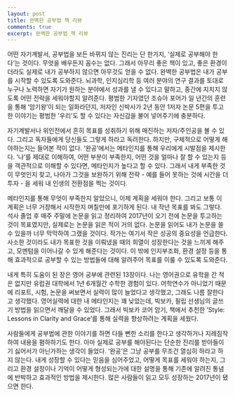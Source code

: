 ```yaml
---
layout: post
title: 완벽한 공부법 책 리뷰
comments: true
excerpt: 완벽한 공부법 책 리뷰
---
```

어떤 자기계발서, 공부법을 보든 바뀌지 않는 진리는 단 한가지, ‘실제로 공부해야 한다’는 것이다. 무엇을 배우든지 꼼수는 없다. 그래서 아무리 좋은 책이 있고, 좋은 환경이더라도 실제로 내가 공부하지 않으면 아무것도 얻을 수 없다. 완벽한 공부법은 내가 공부를 시작할 수 있도록 도와준다. 뇌과학, 인지심리학 등 여러 분야의 연구 결과를 토대로 누구나 노력하면 자기가 원하는 분야에서 성과를 낼 수 있다고 말하고, 중간에 지치지 않도록 어떤 전략을 세워야할지 알려준다. 평범한 기자였던 조슈아 포어가 일 년간의 훈련을 통해 ‘암기왕’이 되는 일화라던지, 저자인 신박사가 2년 동안 1저자 논문 5편을 투고한 이야기는 평범한 '우리'도 할 수 있다는 자신감을 불어 넣어주기에 충분하다.

자기계발서나 위인전에서 흔히 목표를 성취하기 위해 매진하는 저자/주인공을 볼 수 있다. 그리고 독자들에게 당신들도 그렇게 하라고 독려한다. 하지만, 구체적으로 어떻게 해야하는지는 들어본 적이 없다. ‘완공’에서는 메타인지를 통해 우리에게 시발점을 제시한다. ‘나’를 제대로 이해하여, 어떤 부분이 부족한지, 어떤 것을 얼마나 잘 할 수 있는지 등을 객관적으로 이해할 수 있다면, 메타인지가 높다고 할 수 있다. 그래서 내게 부족한 것이 무엇인지 찾고, 나아가 그것을 보완하기 위해 전략 - 예를 들어 못하는 것에 시간을 더 투자 - 을 세워 내 인생의 전환점을 찍는 것이다.

메타인지를 통해 무엇이 부족한지 알았으니, 이제 계획을 세워야 한다. 그리고 보통 이 계획은 너무 거창해서 시작한지 며칠만에 포기하게 된다. 내 작년 목표를 봐도 그렇다. 석사 졸업 후 매주 주말에 논문을 읽고 정리하여 2017년이 오기 전에 논문을 투고하는 것이 목표였지만, 실제로는 논문을 읽은 적이 거의 없다. 논문을 읽어도 내가 논문을 쓸 수 있을까 너무 막막하여 그랬을 것이다. 작가는 여기서 작은 성공의 중요성을 언급한다. 사소한 것이라도 내가 목표한 것을 이뤄냈을 때의 희열이 성장한다는 것을 느끼게 해주고, 모멘텀을 이어나갈 수 있게 해준다는 것이다. 이 밖에 인지부조화, 환경 설정 등을 통해 효과적으로 공부할 수 있는 방법들에 대해 알려주어 목표를 이룰 수 있도록 도와준다.

내게 특히 도움이 된 장은 영어 공부에 관련된 13장이다. 나는 영어권으로 유학을 간 적은 없지만 유럽권 대학에서 1년 6개월간 수학한 경험이 있다. 어학연수가 아니었기 때문에 리포트, 시험, 논문을 써보면서 실력이 많이 늘었다고 생각했고, 그래도 나름 잘한다고 생각했다. 영어실력에 대한 내 메타인지는 꽤 낮았는데, 빅보카, 필립 선생님의 글쓰기 방법을 읽으면서 깨달을 수 있었다. 그래서 빅보카 코어 암기, 책에서 추천한 ‘Style: Lessons in Clarity and Grace’를 통해 실력을 향상하려는 계획을 세웠다.

사람들에게 공부법에 관한 이야기를 하면 다들 뻔한 소리를 한다고 생각하거나 지레짐작하여 내용을 폄하하기도 한다. 아마 실제로 공부를 해야된다는 단순한 진리를 받아들이기 싫어서가 아닌가하는 생각이 들었다. ‘완공’은 그냥 공부를 무조건 열심히 하라고 하지 않는다. 내게 성장할 수 있다는 믿음을 심어주었고, 어떻게 목표를 세워야 하는지, 그리고 환경 설정이나 기억이 어떻게 형성되는가에 대한 설명을 통해 기존에 알려진 통념에 반박하고 효과적인 방법을 제시한다. 많은 사람들이 읽고 모두 성장하는 2017년이 됐으면 한다.
